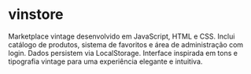 # vinstore
Marketplace vintage desenvolvido em JavaScript, HTML e CSS. Inclui catálogo de produtos, sistema de favoritos e área de administração com login. Dados persistem via LocalStorage. Interface inspirada em tons e tipografia vintage para uma experiência elegante e intuitiva.
